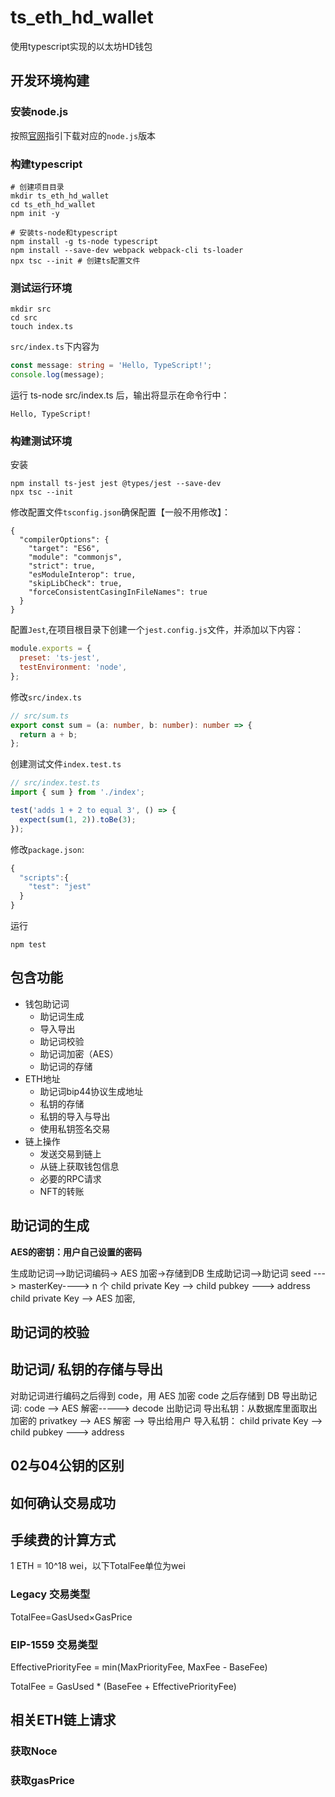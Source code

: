 # ts_eth_hd_wallet
使用typescript实现的以太坊HD钱包

## 开发环境构建
### 安装node.js
按照[官网](https://nodejs.org/zh-cn)指引下载对应的`node.js`版本

### 构建typescript
```shell
# 创建项目目录
mkdir ts_eth_hd_wallet
cd ts_eth_hd_wallet
npm init -y

# 安装ts-node和typescript
npm install -g ts-node typescript
npm install --save-dev webpack webpack-cli ts-loader
npx tsc --init # 创建ts配置文件
```

### 测试运行环境
```shell
mkdir src
cd src
touch index.ts
```
`src/index.ts`下内容为
```typescript
const message: string = 'Hello, TypeScript!';
console.log(message);
```
运行 ts-node src/index.ts 后，输出将显示在命令行中：
```shell
Hello, TypeScript!
```
### 构建测试环境
安装
```shell
npm install ts-jest jest @types/jest --save-dev
npx tsc --init
```
修改配置文件`tsconfig.json`确保配置【一般不用修改】：
```shell
{
  "compilerOptions": {
    "target": "ES6",
    "module": "commonjs",
    "strict": true,
    "esModuleInterop": true,
    "skipLibCheck": true,
    "forceConsistentCasingInFileNames": true
  }
}
```
配置`Jest`,在项目根目录下创建一个`jest.config.js`文件，并添加以下内容：
```javascript
module.exports = {
  preset: 'ts-jest',
  testEnvironment: 'node',
};
```
修改`src/index.ts` 
```typescript
// src/sum.ts
export const sum = (a: number, b: number): number => {
  return a + b;
};
```
创建测试文件`index.test.ts`
```typescript
// src/index.test.ts
import { sum } from './index';

test('adds 1 + 2 to equal 3', () => {
  expect(sum(1, 2)).toBe(3);
});
```
修改`package.json`:
```javascript
{
  "scripts":{
    "test": "jest"
  }
}
```
运行
```shell
npm test
```

## 包含功能
* 钱包助记词
  * 助记词生成
  * 导入导出
  * 助记词校验
  * 助记词加密（AES）
  * 助记词的存储
* ETH地址
  * 助记词bip44协议生成地址
  * 私钥的存储
  * 私钥的导入与导出
  * 使用私钥签名交易
* 链上操作
  * 发送交易到链上
  * 从链上获取钱包信息
  * 必要的RPC请求
  * NFT的转账

## 助记词的生成
**AES的密钥：用户自己设置的密码**

生成助记词-->助记词编码-> AES 加密->存储到DB
生成助记词-->助记词 seed ---> masterKey----> n 个 child private Key --> child pubkey ---> address
child private Key --> AES 加密,

## 助记词的校验




## 助记词/ 私钥的存储与导出
对助记词进行编码之后得到 code，用 AES 加密 code 之后存储到 DB
导出助记词: code --> AES 解密-----> decode 出助记词
导出私钥：从数据库里面取出加密的 privatkey --> AES 解密 --> 导出给用户
导入私钥： child private Key --> child pubkey ---> address

## 02与04公钥的区别

## 如何确认交易成功

## 手续费的计算方式

1 ETH = 10^18 wei，以下TotalFee单位为wei

### Legacy 交易类型

TotalFee=GasUsed×GasPrice

### EIP-1559 交易类型

EffectivePriorityFee = min(MaxPriorityFee, MaxFee - BaseFee)

TotalFee = GasUsed * (BaseFee + EffectivePriorityFee)

## 相关ETH链上请求

### 获取Noce

### 获取gasPrice




